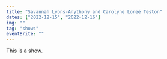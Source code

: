 ```yaml
---
title: "Savannah Lyons-Anythony and Carolyne Loreé Teston"
dates: ["2022-12-15", "2022-12-16"]
img: ""
tag: "shows"
eventBrite: ""
---
```


This is a show.
